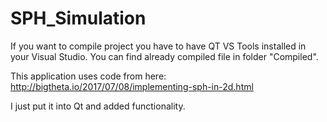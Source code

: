 # SPH_Simulation

If you want to compile project you have to have QT VS Tools installed in your Visual Studio.
You can find already compiled file in folder "Compiled".

This application uses code from here:
http://bigtheta.io/2017/07/08/implementing-sph-in-2d.html

I just put it into Qt and added functionality.
